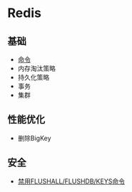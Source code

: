 # Redis

## 基础

- [命令](command.md)
- 内存淘汰策略
- 持久化策略
- 事务
- 集群

## 性能优化

- 删除BigKey

## 安全

- [禁用FLUSHALL/FLUSHDB/KEYS命令](disable-flushall-flushdb-keys.md)

